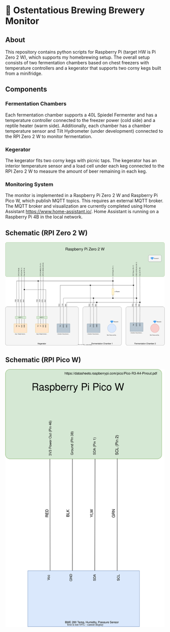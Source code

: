 # :beer: Ostentatious Brewing Brewery Monitor
## About
This repository contains python scripts for Raspberry Pi (target HW is Pi Zero 2 W), which supports my homebrewing setup. The overall setup consists of two fermentation chambers based on chest freezers with temperature controllers and a kegerator that supports two corny kegs built from a minifridge.

## Components

### Fermentation Chambers
Each fermentation chamber supports a 40L Spiedel Fermenter and has a temperature controller connected to the freezer power (cold side) and a reptile heater (warm side). Additionally, each chamber has a chamber temperature sensor and Tilt Hydrometer (under development) connected to the RPI Zero 2 W to monitor fermentation.

### Kegerator
The kegerator fits two corny kegs with picnic taps. The kegerator has an interior temperature sensor and a load cell under each keg connected to the RPI Zero 2 W to measure the amount of beer remaining in each keg.

### Monitoring System
The monitor is implemented in a Raspberry Pi Zero 2 W and Raspberry Pi Pico W, which publish MQTT topics. This requires an external MQTT broker. The MQTT broker and visualization are currently completed using Home Assistant <https://www.home-assistant.io/>. Home Assistant is running on a Raspberry Pi 4B in the local network.

## Schematic (RPI Zero 2 W)
![Schematic](/documentation/BreweryMonitor.drawio.svg)

## Schematic (RPI Pico W)
![Schematic](/documentation/BreweryMonitor-rpi-pico-w.drawio.svg)
